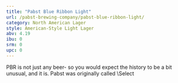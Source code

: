 ```yaml
---
title: "Pabst Blue Ribbon Light"
url: /pabst-brewing-company/pabst-blue-ribbon-light/
category: North American Lager
style: American-Style Light Lager
abv: 4.19
ibu: 0
srm: 0
upc: 0
---
```

PBR is not just any beer- so you would expect the history to be a bit unusual, and it is. Pabst was originally called \Select
